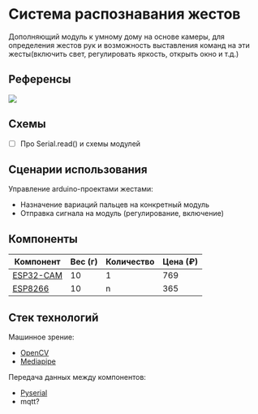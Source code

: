 # Система распознавания жестов

Дополняющий модуль к умному дому на основе камеры, для определения жестов рук и возможность выставления команд на эти жесты(включить свет, регулировать яркость, открыть окно и т.д.)

##  Референсы
![](Media/reference.gif)

## Схемы
- [ ] Про Serial.read() и схемы модулей

## Cценарии  использования
Управление arduino-проектами жестами:
* Назначение вариаций пальцев на конкретный модуль
* Отправка сигнала на модуль (регулирование, включение)

## Компоненты

| Компонент                                                                                                                                                                                                                                                                                                                                                                                                                                                                             | Вес (г) | Количество | Цена (₽) |
|---------------------------------------------------------------------------------------------------------------------------------------------------------------------------------------------------------------------------------------------------------------------------------------------------------------------------------------------------------------------------------------------------------------------------------------------------------------------------------------|---------|------------|----------|
| [ESP32-CAM](https://www.ozon.ru/product/esp32-cam-397701112/?advert=rVKZ49WPOO_uiu4bAz4qMKW4tveyugPQ9PPe3UAXY2IqTtdjcIHNB9xxKzePR0sPQc3fU-WlLSuGgDLELudsmLUI_Nm5gQHu0RjOKEbHuy84uUIeNuMAefUHGmHHu2h0mDnvG_58SDleBgcp5dEc_Az4hLqScPx3LeRIhDF37bZdH8o3h0n48YU_AhNfHF35EIOE26_4atXP9mgbVbmv7FzLX4F8T0OlZ3gn3DBX9xA5gZBd-om5fvw1NAq8PYw_2fFUMqHB9wq4DsU8SlgsiiDM6SKvlGwLsMdi59RE7HtFi7Ao3es15kpLWC_UrR_H4NysgwjdXc6jvZMweKGfhVIf1veEEi8&avtc=1&avte=2&avts=1709638730&keywords=esp32-cam) | 10      | 1          | 769      |
| [ESP8266](https://www.ozon.ru/product/kontroller-wi-fi-nodemcu-v3-lolin-na-baze-esp8266-630277877/?asb=OcpiYZFJ3EYOOooFqMnDcu%252F5wLRAtryWYX8lBQ8WlVk%253D&asb2=GKL-DMPVmhqE9htTtHtleK2ueU7wGzizM0h6T4YXg8nrRQidSZNE__rLoj8WIoLchUutz0xoJh1UyooWKwdEaw&avtc=1&avte=2&avts=1709639175&keywords=esp)                                                                                                                                                                                   | 10      | n          | 365      |


## Стек технологий

Машинное зрение:
* [OpenCV](https://opencv.org/)
* [Mediapipe](https://chuoling.github.io/mediapipe/solutions/hands.html)

Передача данных между компонентов:
* [Pyserial](https://github.com/pyserial/pyserial)
* mqtt?



